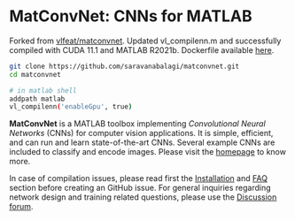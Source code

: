 # MatConvNet: CNNs for MATLAB

Forked from [vlfeat/matconvnet](https://github.com/vlfeat/matconvnet).
Updated vl_compilenn.m and successfully compiled with CUDA 11.1 and MATLAB R2021b. Dockerfile available [here](https://github.com/saravanabalagi/matlab-dockerfile).

```sh
git clone https://github.com/saravanabalagi/matconvnet.git
cd matconvnet

# in matlab shell
addpath matlab
vl_compilenn('enableGpu', true)
```

**MatConvNet** is a MATLAB toolbox implementing *Convolutional Neural
Networks* (CNNs) for computer vision applications. It is simple,
efficient, and can run and learn state-of-the-art CNNs. Several
example CNNs are included to classify and encode images. Please visit
the [homepage](http://www.vlfeat.org/matconvnet) to know more.

In case of compilation issues, please read first the
[Installation](http://www.vlfeat.org/matconvnet/install/) and
[FAQ](http://www.vlfeat.org/matconvnet/faq/) section before creating an GitHub
issue. For general inquiries regarding network design and training
related questions, please use the
[Discussion forum](https://groups.google.com/d/forum/matconvnet).
